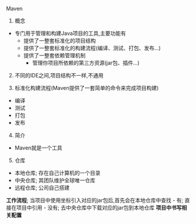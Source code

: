 Maven
1. 概念
- 专门用于管理和构建Java项目的工具,主要功能有
    - 提供了一整套标准化的项目结构
    - 提供了一整套标准化的构建流程(编译、测试、打包、发布...)
    - 提供了一整套依赖管理机制
        - 管理你项目所依赖的第三方资源(jar包、插件...)
2. 不同的IDE之间,项目结构不一样,不通用

3. 标准化构建流程(Maven提供了一套简单的命令来完成项目构建)
- 编译
- 测试
- 打包
- 发布

4. 简介
- Maven就是一个工具

5. 仓库
- 本地仓库; 存在自己计算机的一个目录
- 中央仓库; 其团队维护全球唯一仓库
- 远程仓库; 公司自己搭建

**工作流程**; 当项目中使用坐标引入对应的jar包后,首先会在本地仓库中查找
    - 有; 直接在项目中引用
    - 没有; 去中央仓库中下载对应的jar包到本地仓库
**项目中书写相关配置**





